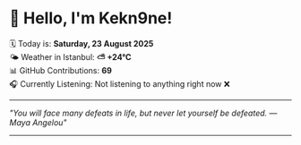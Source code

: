 # 👋 Hello, I'm Kekn9ne!

🗓️ Today is: **Saturday, 23 August 2025**  
🌤️ Weather in Istanbul: **⛅️  +24°C**  
📊 GitHub Contributions: **69**  
🎧 Currently Listening: Not listening to anything right now ❌

---

_"You will face many defeats in life, but never let yourself be defeated. — *Maya Angelou*"_

---

